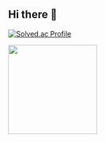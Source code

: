 ## Hi there 👋

[![Solved.ac Profile](http://mazassumnida.wtf/api/v2/generate_badge?boj=pengkakao)](https://solved.ac/pengkakao/)

<a href="https://github.com/penguinhing"><img align="center" style="height:180px" src="https://github-readme-stats.vercel.app/api/top-langs/?username=penguinhing&layout=compact&theme=swift&hide_border=false&hide=HLSL,Tcl,ShaderLab,CSS" /></a>
